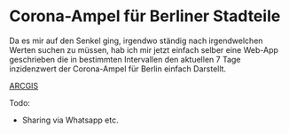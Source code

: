# Corona-Ampel für Berliner Stadteile

Da es mir auf den Senkel ging, irgendwo ständig nach irgendwelchen Werten suchen zu müssen, 
hab ich mir jetzt einfach selber eine Web-App geschrieben die in bestimmten Intervallen den aktuellen 7 Tage 
inzidenzwert der Corona-Ampel für Berlin einfach Darstellt.

[ARCGIS](https://experience.arcgis.com/experience/478220a4c454480e823b17327b2bf1d4)

Todo:
 - Sharing via Whatsapp etc.
